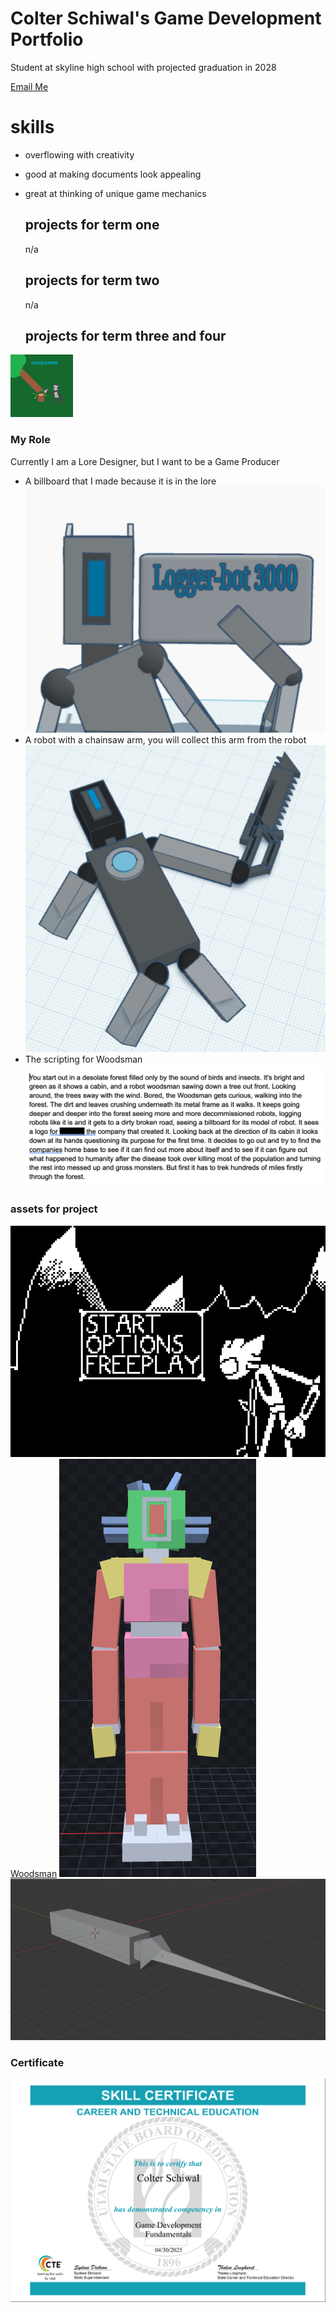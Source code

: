 # Colter Schiwal's Game Development Portfolio
Student at skyline high school with projected graduation in 2028

[Email Me](mailto:424425@graniteschools.org)

# skills
* overflowing with creativity
* good at making documents look appealing
* great at thinking of unique game mechanics

  ## projects for term one
  n/a
  ## projects for term two
  n/a
  ## projects for term three and four
  
![Woodsman](https://github.com/colterschiwal5/My_portfolio/blob/main/images/woodsman.png)

### My Role
Currently I am a Lore Designer, but I want to be a Game Producer
* A billboard that I made because it is in the lore
![Billboard](https://github.com/colterschiwal5/My_portfolio/blob/main/images/Billboard.png)
* A robot with a chainsaw arm, you will collect this arm from the robot
![Chainsaw](https://github.com/colterschiwal5/My_portfolio/blob/main/images/Decomissioned_chainsaw_bot.png)
* The scripting for Woodsman
![Script](https://github.com/colterschiwal5/My_portfolio/blob/main/docs/Script.png)


### assets for project
![woodsmen](https://github.com/rabiescats/Production-Team-1/blob/main/images/geekedbot.gif)
[Woodsman](https://github.com/rabiescats/Production-Team-1/tree/main)
![robot](https://github.com/rabiescats/Production-Team-1/blob/main/images/robotFull.png)
![Sword Arm](https://github.com/rabiescats/Production-Team-1/blob/main/images/SwordArmScreenshot.png)
### Certificate
![certificate](https://github.com/colterschiwal5/My_portfolio/blob/main/images/certificate.png)
